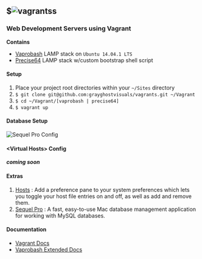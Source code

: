 ## $![vagrants](http://www.vagrantup.com/images/logo_vagrant-81478652.png)s
### Web Development Servers using Vagrant

**Contains**

- [Vaprobash](https://github.com/fideloper/Vaprobash) LAMP stack on ``Ubuntu 14.04.1 LTS``
- [Precise64](https://vagrantcloud.com/hashicorp/precise64) LAMP stack w/custom bootstrap shell script

#### Setup

1. Place your project root directories within your ``~/Sites`` directory
2. ``$ git clone git@github.com:grayghostvisuals/vagrants.git ~/Vagrant``
3. ``$ cd ~/Vagrant/[vaprobash | precise64]``
4. ``$ vagrant up``

#### Database Setup
![Sequel Pro Config](http://f.cl.ly/items/452L19171m45010j2K17/Image%202014-08-27%20at%207.36.47%20PM.png)

#### &lt;Virtual Hosts&gt; Config

***coming soon***

#### Extras

1. [Hosts](http://www.macupdate.com/app/mac/40003/hosts) : Add a preference pane to your system preferences which lets you toggle your host file entries on and off, as well as add and remove them.
2. [Sequel Pro](http://www.sequelpro.com) : A fast, easy-to-use Mac database management application for working with MySQL databases.

#### Documentation

- [Vagrant Docs](http://docs.vagrantup.com)
- [Vaprobash Extended Docs](http://fideloper.github.io/Vaprobash/index.html)